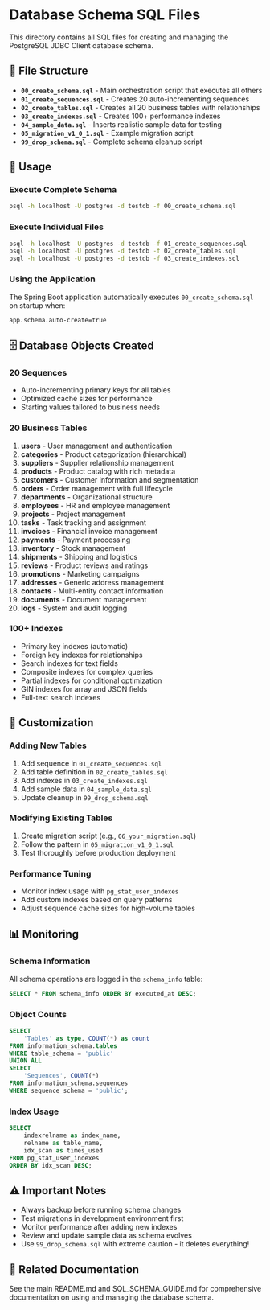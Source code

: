# Database Schema SQL Files

This directory contains all SQL files for creating and managing the PostgreSQL JDBC Client database schema.

## 📁 File Structure

- **`00_create_schema.sql`** - Main orchestration script that executes all others
- **`01_create_sequences.sql`** - Creates 20 auto-incrementing sequences
- **`02_create_tables.sql`** - Creates all 20 business tables with relationships
- **`03_create_indexes.sql`** - Creates 100+ performance indexes
- **`04_sample_data.sql`** - Inserts realistic sample data for testing
- **`05_migration_v1_0_1.sql`** - Example migration script
- **`99_drop_schema.sql`** - Complete schema cleanup script

## 🚀 Usage

### Execute Complete Schema
```bash
psql -h localhost -U postgres -d testdb -f 00_create_schema.sql
```

### Execute Individual Files
```bash
psql -h localhost -U postgres -d testdb -f 01_create_sequences.sql
psql -h localhost -U postgres -d testdb -f 02_create_tables.sql
psql -h localhost -U postgres -d testdb -f 03_create_indexes.sql
```

### Using the Application
The Spring Boot application automatically executes `00_create_schema.sql` on startup when:
```properties
app.schema.auto-create=true
```

## 🗄️ Database Objects Created

### 20 Sequences
- Auto-incrementing primary keys for all tables
- Optimized cache sizes for performance
- Starting values tailored to business needs

### 20 Business Tables
1. **users** - User management and authentication
2. **categories** - Product categorization (hierarchical)
3. **suppliers** - Supplier relationship management
4. **products** - Product catalog with rich metadata
5. **customers** - Customer information and segmentation
6. **orders** - Order management with full lifecycle
7. **departments** - Organizational structure
8. **employees** - HR and employee management
9. **projects** - Project management
10. **tasks** - Task tracking and assignment
11. **invoices** - Financial invoice management
12. **payments** - Payment processing
13. **inventory** - Stock management
14. **shipments** - Shipping and logistics
15. **reviews** - Product reviews and ratings
16. **promotions** - Marketing campaigns
17. **addresses** - Generic address management
18. **contacts** - Multi-entity contact information
19. **documents** - Document management
20. **logs** - System and audit logging

### 100+ Indexes
- Primary key indexes (automatic)
- Foreign key indexes for relationships
- Search indexes for text fields
- Composite indexes for complex queries
- Partial indexes for conditional optimization
- GIN indexes for array and JSON fields
- Full-text search indexes

## 🔧 Customization

### Adding New Tables
1. Add sequence in `01_create_sequences.sql`
2. Add table definition in `02_create_tables.sql`
3. Add indexes in `03_create_indexes.sql`
4. Add sample data in `04_sample_data.sql`
5. Update cleanup in `99_drop_schema.sql`

### Modifying Existing Tables
1. Create migration script (e.g., `06_your_migration.sql`)
2. Follow the pattern in `05_migration_v1_0_1.sql`
3. Test thoroughly before production deployment

### Performance Tuning
- Monitor index usage with `pg_stat_user_indexes`
- Add custom indexes based on query patterns
- Adjust sequence cache sizes for high-volume tables

## 📊 Monitoring

### Schema Information
All schema operations are logged in the `schema_info` table:
```sql
SELECT * FROM schema_info ORDER BY executed_at DESC;
```

### Object Counts
```sql
SELECT 
    'Tables' as type, COUNT(*) as count 
FROM information_schema.tables 
WHERE table_schema = 'public'
UNION ALL
SELECT 
    'Sequences', COUNT(*) 
FROM information_schema.sequences 
WHERE sequence_schema = 'public';
```

### Index Usage
```sql
SELECT 
    indexrelname as index_name,
    relname as table_name,
    idx_scan as times_used
FROM pg_stat_user_indexes 
ORDER BY idx_scan DESC;
```

## ⚠️ Important Notes

- Always backup before running schema changes
- Test migrations in development environment first
- Monitor performance after adding new indexes
- Review and update sample data as schema evolves
- Use `99_drop_schema.sql` with extreme caution - it deletes everything!

## 🔗 Related Documentation

See the main README.md and SQL_SCHEMA_GUIDE.md for comprehensive documentation on using and managing the database schema.